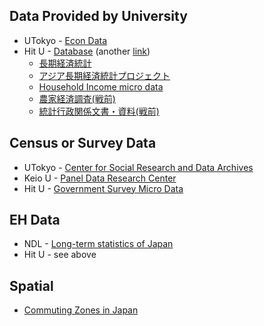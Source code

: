 ## Data Provided by University

- UTokyo - [Econ Data](http://www.lib.e.u-tokyo.ac.jp/)
- Hit U - [Database](http://rcisss.ier.hit-u.ac.jp/Japanese/database/) (another [link](https://d-infra.ier.hit-u.ac.jp/Japanese/ltes/))
  - [長期経済統計](http://rcisss.ier.hit-u.ac.jp/Japanese/database/long.html)
  - [アジア長期経済統計プロジェクト](http://www.ier.hit-u.ac.jp/COE/Japanese/index.html)
  - [Household Income micro data](http://rcisss.ier.hit-u.ac.jp/Japanese/database/special.html)
  - [農家経済調査(戦前)](http://rcisss.ier.hit-u.ac.jp/Japanese/database/farmer.html)
  - [統計行政関係文書・資料(戦前)](http://rcisss.ier.hit-u.ac.jp/Japanese/database/tokei.html)

## Census or Survey Data

- UTokyo - [Center for Social Research and Data Archives](https://csrda.iss.u-tokyo.ac.jp/)
- Keio U - [Panel Data Research Center](https://www.pdrc.keio.ac.jp/)
- Hit U - [Government Survey Micro Data](http://rcisss.ier.hit-u.ac.jp/Japanese/micro/anonym02.html)

## EH Data

- NDL - [Long-term statistics of Japan](https://rnavi.ndl.go.jp/research_guide/entry/long-term-statistics.php)
- Hit U - see above

## Spatial

- [Commuting Zones in Japan](https://github.com/daisukeadachi/commuting_zone_japan)

